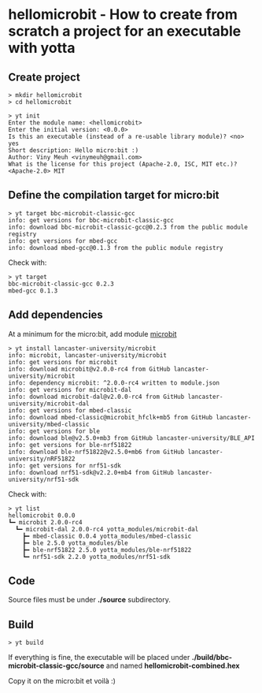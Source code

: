 # hellomicrobit - How to create from scratch a project for an executable with yotta

## Create project

```
> mkdir hellomicrobit
> cd hellomicrobit
```

```
> yt init
Enter the module name: <hellomicrobit> 
Enter the initial version: <0.0.0> 
Is this an executable (instead of a re-usable library module)? <no> yes
Short description: Hello micro:bit :)
Author: Viny Meuh <vinymeuh@gmail.com>
What is the license for this project (Apache-2.0, ISC, MIT etc.)?  <Apache-2.0> MIT
```

## Define the compilation target for micro:bit

```
> yt target bbc-microbit-classic-gcc
info: get versions for bbc-microbit-classic-gcc
info: download bbc-microbit-classic-gcc@0.2.3 from the public module registry
info: get versions for mbed-gcc
info: download mbed-gcc@0.1.3 from the public module registry
```

Check with:

```
> yt target
bbc-microbit-classic-gcc 0.2.3
mbed-gcc 0.1.3
```

## Add dependencies

At a minimum for the micro:bit, add module [microbit](https://github.com/lancaster-university/microbit)

```
> yt install lancaster-university/microbit 
info: microbit, lancaster-university/microbit
info: get versions for microbit
info: download microbit@v2.0.0-rc4 from GitHub lancaster-university/microbit
info: dependency microbit: ^2.0.0-rc4 written to module.json
info: get versions for microbit-dal
info: download microbit-dal@v2.0.0-rc4 from GitHub lancaster-university/microbit-dal
info: get versions for mbed-classic
info: download mbed-classic@microbit_hfclk+mb5 from GitHub lancaster-university/mbed-classic
info: get versions for ble
info: download ble@v2.5.0+mb3 from GitHub lancaster-university/BLE_API
info: get versions for ble-nrf51822
info: download ble-nrf51822@v2.5.0+mb6 from GitHub lancaster-university/nRF51822
info: get versions for nrf51-sdk
info: download nrf51-sdk@v2.2.0+mb4 from GitHub lancaster-university/nrf51-sdk
```

Check with:

```
> yt list
hellomicrobit 0.0.0
┗━ microbit 2.0.0-rc4
  ┗━ microbit-dal 2.0.0-rc4 yotta_modules/microbit-dal
    ┣━ mbed-classic 0.0.4 yotta_modules/mbed-classic
    ┣━ ble 2.5.0 yotta_modules/ble
    ┣━ ble-nrf51822 2.5.0 yotta_modules/ble-nrf51822
    ┗━ nrf51-sdk 2.2.0 yotta_modules/nrf51-sdk
```

## Code

Source files must be under **./source** subdirectory.

## Build

```
> yt build
```

If everything is fine, the executable will be placed under **./build/bbc-microbit-classic-gcc/source** and named **hellomicrobit-combined.hex**

Copy it on the micro:bit et voilà :)
